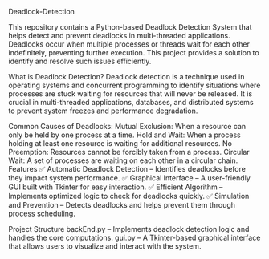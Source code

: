 Deadlock-Detection

This repository contains a Python-based Deadlock Detection System that helps detect and prevent deadlocks in multi-threaded applications. Deadlocks occur when multiple processes or threads wait for each other indefinitely, preventing further execution. This project provides a solution to identify and resolve such issues efficiently.

What is Deadlock Detection?
Deadlock detection is a technique used in operating systems and concurrent programming to identify situations where processes are stuck waiting for resources that will never be released. It is crucial in multi-threaded applications, databases, and distributed systems to prevent system freezes and performance degradation.

Common Causes of Deadlocks:
Mutual Exclusion: When a resource can only be held by one process at a time.
Hold and Wait: When a process holding at least one resource is waiting for additional resources.
No Preemption: Resources cannot be forcibly taken from a process.
Circular Wait: A set of processes are waiting on each other in a circular chain.
Features
✅ Automatic Deadlock Detection – Identifies deadlocks before they impact system performance.
✅ Graphical Interface – A user-friendly GUI built with Tkinter for easy interaction.
✅ Efficient Algorithm – Implements optimized logic to check for deadlocks quickly.
✅ Simulation and Prevention – Detects deadlocks and helps prevent them through process scheduling.

Project Structure
backEnd.py – Implements deadlock detection logic and handles the core computations.
gui.py – A Tkinter-based graphical interface that allows users to visualize and interact with the system.
